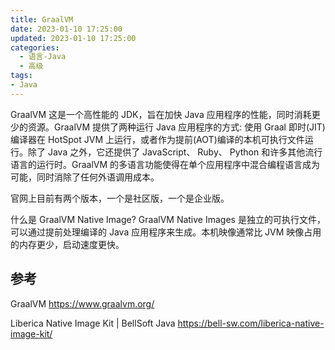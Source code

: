 ```yaml
---
title: GraalVM
date: 2023-01-10 17:25:00
updated: 2023-01-10 17:25:00
categories:
  - 语言-Java
  - 高级
tags:
- Java
---
```


GraalVM 这是一个高性能的 JDK，旨在加快 Java 应用程序的性能，同时消耗更少的资源。GraalVM 提供了两种运行 Java 应用程序的方式: 使用 Graal 即时(JIT)编译器在 HotSpot JVM 上运行，或者作为提前(AOT)编译的本机可执行文件运行。除了 Java 之外，它还提供了 JavaScript、 Ruby、 Python 和许多其他流行语言的运行时。GraalVM 的多语言功能使得在单个应用程序中混合编程语言成为可能，同时消除了任何外语调用成本。

官网上目前有两个版本，一个是社区版，一个是企业版。

什么是 GraalVM Native Image?
GraalVM Native Images 是独立的可执行文件，可以通过提前处理编译的 Java 应用程序来生成。本机映像通常比 JVM 映像占用的内存更少，启动速度更快。

## 参考

GraalVM
<https://www.graalvm.org/>

Liberica Native Image Kit | BellSoft Java
<https://bell-sw.com/liberica-native-image-kit/>
